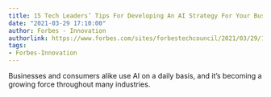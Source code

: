 ```yaml
---
title: 15 Tech Leaders’ Tips For Developing An AI Strategy For Your Business
date: "2021-03-29 17:10:00"
author: Forbes - Innovation
authorlink: https://www.forbes.com/sites/forbestechcouncil/2021/03/29/15-tech-leaders-tips-for-developing-an-ai-strategy-for-your-business/
tags:
- Forbes-Innovation
---
```

Businesses and consumers alike use AI on a daily basis, and it’s becoming a growing force throughout many industries.